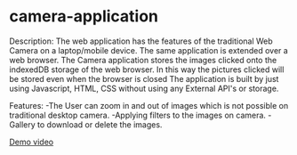# camera-application
Description:
The web application has the features of the traditional Web Camera on a laptop/mobile device. The same application is extended over a web browser.
The Camera application stores the images clicked onto the indexedDB storage of the web browser. In this way the pictures clicked will be stored even when the browser is closed
The application is built by just using Javascript, HTML, CSS without using any External API's or storage.

Features:
-The User can zoom in and out of images which is not possible on traditional desktop camera.
-Applying filters to the images on camera.
-Gallery to download or delete the images.

[Demo video](https://drive.google.com/file/d/1Z6EJvCkC2yuRXONVaqUqQx9R1ESHBeSQ/view?usp=drive_link)
